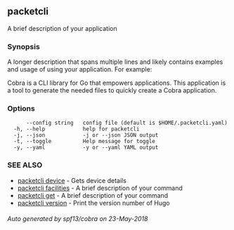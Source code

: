 ## packetcli

A brief description of your application

### Synopsis

A longer description that spans multiple lines and likely contains
examples and usage of using your application. For example:

Cobra is a CLI library for Go that empowers applications.
This application is a tool to generate the needed files
to quickly create a Cobra application.

### Options

```
      --config string   config file (default is $HOME/.packetcli.yaml)
  -h, --help            help for packetcli
  -j, --json            -j or --json JSON output
  -t, --toggle          Help message for toggle
  -y, --yaml            -y or --yaml YAML output
```

### SEE ALSO

* [packetcli device](packetcli_device.md)	 - Gets device details
* [packetcli facilities](packetcli_facilities.md)	 - A brief description of your command
* [packetcli get](packetcli_get.md)	 - A brief description of your command
* [packetcli version](packetcli_version.md)	 - Print the version number of Hugo

###### Auto generated by spf13/cobra on 23-May-2018
